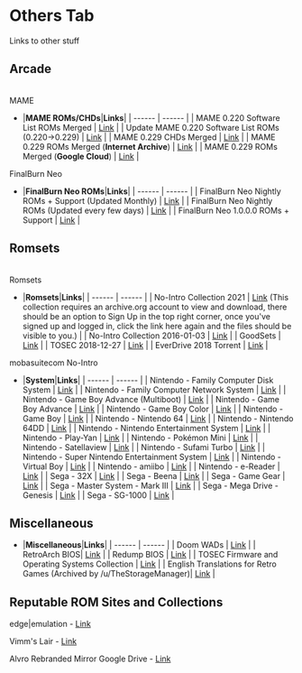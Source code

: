 # Others Tab
Links to other stuff<br/>

## **Arcade**<br/>

<br/>MAME

- |**MAME ROMs/CHDs**|**Links**|
| ------ | ------ |
| MAME 0.220 Software List ROMs Merged | [Link](https://archive.org/download/mame_sl_0220/MAME%20SL%200.220%20(Merged)/) |
| Update MAME 0.220 Software List ROMs (0.220->0.229) | [Link](https://archive.org/download/mame_sl_0220/Updates/) |
| MAME 0.229 CHDs Merged | [Link](https://archive.org/download/MAME_0.225_CHDs_merged) |
| MAME 0.229 ROMs Merged (**Internet Archive**) | [Link](https://archive.org/download/mame.0229) |
| MAME 0.229 ROMs Merged (**Google Cloud**) | [Link](https://console.cloud.google.com/storage/browser/mobaforum/MAME) |

FinalBurn Neo

- |**FinalBurn Neo ROMs**|**Links**|
| ------ | ------ |
| FinalBurn Neo Nightly ROMs + Support (Updated Monthly) | [Link](https://archive.org/download/2020_01_06_fbn) |
| FinalBurn Neo Nightly ROMs (Updated every few days) | [Link](http://90.230.15.92/FinalBurn%20Neo/) |
| FinalBurn Neo 1.0.0.0 ROMs + Support | [Link](https://archive.org/download/fbneo/FBNeo/) |

## **Romsets**<br/>

<br/>Romsets

- |**Romsets**|**Links**|
| ------ | ------ |
| No-Intro Collection 2021 | [Link](https://archive.org/download/no-intro_romsets/no-intro%20romsets/)   (This collection requires an archive.org account to view and download, there should be an option to Sign Up in the top right corner, once you've signed up and logged in, click the link here again and the files should be visible to you.) |
| No-Intro Collection 2016-01-03 | [Link](https://archive.org/download/No-Intro-Collection_2016-01-03_Fixed) |
| GoodSets | [Link](https://1fichier.com/dir/ugDwQd8N) |
| TOSEC 2018-12-27 | [Link](https://archive.org/download/TOSEC_Main_Branch_Release_2018-12-27) |
| EverDrive 2018 Torrent | [Link](https://pastebin.com/raw/ywTQeDmS) |

mobasuitecom No-Intro

- |**System**|**Links**|
| ------ | ------ |
| Nintendo - Family Computer Disk System | [Link](http://90.230.15.92/Nintendo%20-%20Family%20Computer%20Disk%20System/) |
| Nintendo - Family Computer Network System | [Link](http://90.230.15.92/Nintendo%20-%20Family%20Computer%20Network%20System/) |
| Nintendo - Game Boy Advance (Multiboot) | [Link](http://90.230.15.92/Nintendo%20-%20Game%20Boy%20Advance%20(Multiboot)/) |
| Nintendo - Game Boy Advance | [Link](http://90.230.15.92/Nintendo%20-%20Game%20Boy%20Advance/) |
| Nintendo - Game Boy Color | [Link](http://90.230.15.92/Nintendo%20-%20Game%20Boy%20Color/) |
| Nintendo - Game Boy | [Link](http://90.230.15.92/Nintendo%20-%20Game%20Boy/) |
| Nintendo - Nintendo 64 | [Link](http://90.230.15.92/Nintendo%20-%20Nintendo%2064/) |
| Nintendo - Nintendo 64DD | [Link](http://90.230.15.92/Nintendo%20-%20Nintendo%2064DD/) |
| Nintendo - Nintendo Entertainment System | [Link](http://90.230.15.92/Nintendo%20-%20Nintendo%20Entertainment%20System/) |
| Nintendo - Play-Yan | [Link](http://90.230.15.92/Nintendo%20-%20Play-Yan/) |
| Nintendo - Pokémon Mini | [Link](http://90.230.15.92/Nintendo%20-%20Pok%c3%a9mon%20Mini/) |
| Nintendo - Satellaview | [Link](http://90.230.15.92/Nintendo%20-%20Satellaview/) |
| Nintendo - Sufami Turbo | [Link](http://90.230.15.92/Nintendo%20-%20Sufami%20Turbo/) |
| Nintendo - Super Nintendo Entertainment System | [Link](http://90.230.15.92/Nintendo%20-%20Super%20Nintendo%20Entertainment%20System/) |
| Nintendo - Virtual Boy | [Link](http://90.230.15.92/Nintendo%20-%20Virtual%20Boy/) |
| Nintendo - amiibo | [Link](http://90.230.15.92/Nintendo%20-%20amiibo/) |
| Nintendo - e-Reader | [Link](http://90.230.15.92/Nintendo%20-%20e-Reader/) |
| Sega - 32X | [Link](http://90.230.15.92/Sega%20-%2032X/) |
| Sega - Beena | [Link](http://90.230.15.92/Sega%20-%20Beena/) |
| Sega - Game Gear | [Link](http://90.230.15.92/Sega%20-%20Game%20Gear/) |
| Sega - Master System - Mark III | [Link](http://90.230.15.92/Sega%20-%20Master%20System%20-%20Mark%20III/) |
| Sega - Mega Drive - Genesis | [Link](http://90.230.15.92/Sega%20-%20Mega%20Drive%20-%20Genesis/) |
| Sega - SG-1000 | [Link](http://90.230.15.92/Sega%20-%20SG-1000/) |

## **Miscellaneous**

- |**Miscellaneous**|**Links**|
| ------ | ------ |
| Doom WADs | [Link](https://archive.org/download/2020_03_22_DOOM/DOOM%20WADs/) |
| RetroArch BIOS| [Link](https://archive.org/download/RetroarchSystemFiles/Retroarch-System/) |
| Redump BIOS | [Link](https://archive.org/download/2019_11_25_redump_bios) |
| TOSEC Firmware and Operating Systems Collection | [Link](https://archive.org/download/tosec_fw_os) |
| English Translations for Retro Games (Archived by /u/TheStorageManager)| [Link](https://archive.org/details/@storage_manager?and[]=subject%3A%93Retroplay%93) |

## **Reputable ROM Sites and Collections**<br/>

edge|emulation - [Link](https://edgeemu.net/)

Vimm's Lair - [Link](https://vimm.net/?p=vault)

Alvro Rebranded Mirror Google Drive - [Link](https://drive.google.com/drive/folders/1rEtYPc8XTTrfye-dNXuhwBqnny33ZLeB)
